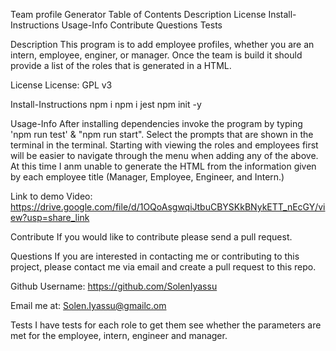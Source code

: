Team profile Generator
Table of Contents
Description
License
Install-Instructions
Usage-Info
Contribute
Questions
Tests

Description
This program is to add employee profiles, whether you are an intern, employee, enginer, or manager. Once the team is build it should provide a list of the roles that is generated in a HTML.

License
License: GPL v3

Install-Instructions
npm i
npm i jest
npm init -y

Usage-Info
After installing dependencies invoke the program by typing 'npm run test' & "npm run start". Select the prompts that are shown in the terminal in the terminal. Starting with viewing the roles and employees first will be easier to navigate through the menu when adding any of the above. At this time I anm unable to generate the HTML from the information given by each employee title (Manager, Employee, Engineer, and Intern.)

Link to demo Video: https://drive.google.com/file/d/1OQoAsgwqiJtbuCBYSKkBNykETT_nEcGY/view?usp=share_link

Contribute
If you would like to contribute please send a pull request.

Questions
If you are interested in contacting me or contributing to this project, please contact me via email and create a pull request to this repo.

Github Username:
https://github.com/SolenIyassu

Email me at:
Solen.Iyassu@gmailc.om

Tests
I have tests for each role to get them see whether the parameters are met for the employee, intern, engineer and manager.
